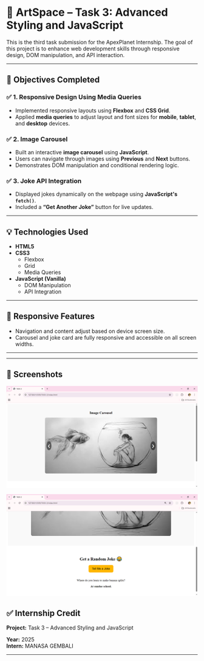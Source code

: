 # 🎨 ArtSpace – Task 3: Advanced Styling and JavaScript

This is the third task submission for the ApexPlanet Internship. The goal of this project is to enhance web development skills through responsive design, DOM manipulation, and API interaction.

---

## 🚀 Objectives Completed

### ✅ 1. Responsive Design Using Media Queries

- Implemented responsive layouts using **Flexbox** and **CSS Grid**.
- Applied **media queries** to adjust layout and font sizes for **mobile**, **tablet**, and **desktop** devices.

### ✅ 2. Image Carousel

- Built an interactive **image carousel** using **JavaScript**.
- Users can navigate through images using **Previous** and **Next** buttons.
- Demonstrates DOM manipulation and conditional rendering logic.

### ✅ 3. Joke API Integration

- Displayed jokes dynamically on the webpage using **JavaScript's `fetch()`**.
- Included a **“Get Another Joke”** button for live updates.

---

## 💡 Technologies Used

- **HTML5**
- **CSS3**
  - Flexbox
  - Grid
  - Media Queries
- **JavaScript (Vanilla)**
  - DOM Manipulation
  - API Integration

---

## 📱 Responsive Features

- Navigation and content adjust based on device screen size.
- Carousel and joke card are fully responsive and accessible on all screen widths.

---

---

## 📸 Screenshots

![screenshot](TASK-3/ss1.png)

![screenshot](TASK-3/ss2.png)

## ✅ Internship Credit

**Project:** Task 3 – Advanced Styling and JavaScript

**Year:** 2025  
**Intern:** MANASA GEMBALI

---
